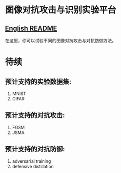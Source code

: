 # 图像对抗攻击与识别实验平台
## [English README](./README.md)

在这里，你可以试验不同的图像对抗攻击与对抗防御方法。

# 待续
## 预计支持的实验数据集:
1. MNIST
2. CIFAR

## 预计支持的对抗攻击:
1. FGSM
2. JSMA

## 预计支持的对抗防御:
1. adversarial training
2. defensive distillation